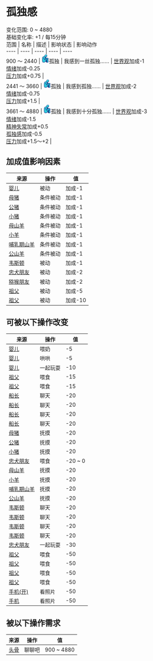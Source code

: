 # 孤独感  
变化范围: 0 ~ 4880  
基础变化率: +1 / 每15分钟  
范围  |  名称  |  描述  |  影响状态  |  影响动作  
----  |  ----  |  ----  |  ----  |  ----  
900 ～ 2440  |  <img decoding="async" src="Sprite/Loneliness.png" style="width:20px;">孤独  |  我感到一丝孤独……  |  [世界观](Structure.md)加成-1<br>[情绪](Morale.md)加成-0.25<br>[压力](Stress.md)加成+0.75  |    
2441 ～ 3660  |  <img decoding="async" src="Sprite/Loneliness.png" style="width:20px;">孤独  |  我感到孤独……  |  [世界观](Structure.md)加成-2<br>[情绪](Morale.md)加成-0.75<br>[压力](Stress.md)加成+1.5  |    
3661 ～ 4880  |  <img decoding="async" src="Sprite/Loneliness.png" style="width:20px;">孤独  |  我感到十分孤独……  |  [世界观](Structure.md)加成-3<br>[情绪](Morale.md)加成-1.5<br>[精神失常](MindState.md)加成+0.5<br>[孤独感](Loneliness.md)加成-0.5<br>[压力](Stress.md)加成+1.5～+2  |    
## 加成值影响因素  
来源  |  操作  |  值  
----  |  ----  |  ----  
[婴儿](Baby.md)  |  被动  |  加成-1  
[母猪](BoarEnclosureFemale.md)  |  条件被动  |  加成-1  
[公猪](BoarEnclosureMale.md)  |  条件被动  |  加成-1  
[小猪](BoarEnclosurePiglet.md)  |  条件被动  |  加成-1  
[母山羊](GoatEnclosureFemale.md)  |  条件被动  |  加成-1  
[小羊](GoatEnclosureKid.md)  |  条件被动  |  加成-1  
[哺乳期山羊](GoatEnclosureLactating.md)  |  条件被动  |  加成-1  
[公山羊](GoatEnclosureMale.md)  |  条件被动  |  加成-1  
[韦斯顿](Weston.md)  |  被动  |  加成-1  
[忠犬朋友](DogFriend.md)  |  被动  |  加成-2  
[猕猴朋友](MacaqueFriend.md)  |  被动  |  加成-2  
[祖父](Grandfather.md)  |  被动  |  加成-5  
[祖父](GrandfatherHealthy.md)  |  被动  |  加成-10  
## 可被以下操作改变  
来源  |  操作  |  值  
----  |  ----  |  ----  
[婴儿](Baby.md)  |  喂奶  |  -5  
[婴儿](Baby.md)  |  哄哄  |  -5  
[婴儿](Baby.md)  |  一起玩耍  |  -10  
[祖父](Grandfather.md)  |  喂食  |  -15  
[祖父](GrandfatherHealthy.md)  |  喂食  |  -15  
[船长](Captain.md)  |  聊天  |  -20  
[船长](Captain.md)  |  聊天  |  -20  
[船长](Captain.md)  |  聊天  |  -20  
[船长](Captain.md)  |  聊天  |  -20  
[母猪](BoarEnclosureFemale.md)  |  抚摸  |  -20  
[公猪](BoarEnclosureMale.md)  |  抚摸  |  -20  
[小猪](BoarEnclosurePiglet.md)  |  抚摸  |  -20  
[忠犬朋友](DogFriend.md)  |  喂食  |  -20 ~ 0  
[母山羊](GoatEnclosureFemale.md)  |  抚摸  |  -20  
[小羊](GoatEnclosureKid.md)  |  抚摸  |  -20  
[哺乳期山羊](GoatEnclosureLactating.md)  |  抚摸  |  -20  
[公山羊](GoatEnclosureMale.md)  |  抚摸  |  -20  
[韦斯顿](Weston.md)  |  聊天  |  -20  
[韦斯顿](Weston.md)  |  聊天  |  -20  
[韦斯顿](Weston.md)  |  聊天  |  -20  
[韦斯顿](Weston.md)  |  聊天  |  -20  
[忠犬朋友](DogFriend.md)  |  一起玩耍  |  -30  
[祖父](Grandfather.md)  |  喂食  |  -50  
[祖父](Grandfather.md)  |  喂食  |  -50  
[祖父](GrandfatherHealthy.md)  |  喂食  |  -50  
[祖父](GrandfatherHealthy.md)  |  喂食  |  -50  
[手机(开)](PhoneOn.md)  |  看照片  |  -50  
[手机](PhoneOnLight.md)  |  看照片  |  -50  
## 被以下操作需求  
来源  |  操作  |  值  
----  |  ----  |  ----  
[头骨](Skull.md)  |  聊聊吧  |  900 ~ 4880  
